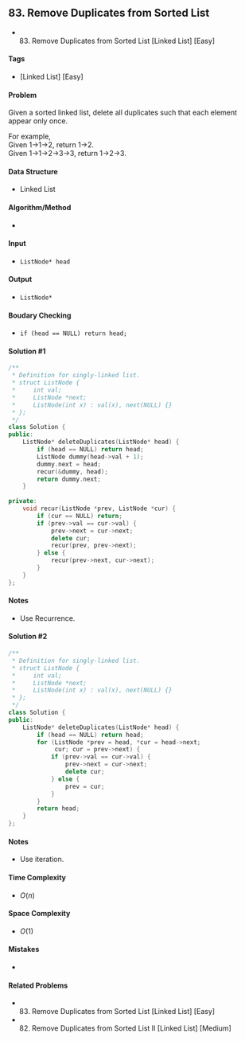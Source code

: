 ## 83. Remove Duplicates from Sorted List
- 83. Remove Duplicates from Sorted List [Linked List] [Easy]

#### Tags
- [Linked List] [Easy]

#### Problem
Given a sorted linked list, delete all duplicates such that each element appear only once.

For example,  
Given 1->1->2, return 1->2.  
Given 1->1->2->3->3, return 1->2->3.

#### Data Structure
- Linked List

#### Algorithm/Method
- 

#### Input
- `ListNode* head`

#### Output
- `ListNode*`

#### Boudary Checking
- `if (head == NULL) return head;`

#### Solution #1
``` C++
/**
 * Definition for singly-linked list.
 * struct ListNode {
 *     int val;
 *     ListNode *next;
 *     ListNode(int x) : val(x), next(NULL) {}
 * };
 */
class Solution {
public:
    ListNode* deleteDuplicates(ListNode* head) {
        if (head == NULL) return head;
        ListNode dummy(head->val + 1);
        dummy.next = head;
        recur(&dummy, head);
        return dummy.next;
    }
    
private:
    void recur(ListNode *prev, ListNode *cur) {
        if (cur == NULL) return;
        if (prev->val == cur->val) {
            prev->next = cur->next;
            delete cur;
            recur(prev, prev->next);
        } else {
            recur(prev->next, cur->next);
        }
    }
};
```

#### Notes
- Use Recurrence.

#### Solution #2
``` C++
/**
 * Definition for singly-linked list.
 * struct ListNode {
 *     int val;
 *     ListNode *next;
 *     ListNode(int x) : val(x), next(NULL) {}
 * };
 */
class Solution {
public:
    ListNode* deleteDuplicates(ListNode* head) {
        if (head == NULL) return head;
        for (ListNode *prev = head, *cur = head->next; 
             cur; cur = prev->next) {
            if (prev->val == cur->val) {
                prev->next = cur->next;
                delete cur;
            } else {
                prev = cur;
            }
        }
        return head;
    }
};
```

#### Notes
- Use iteration.

#### Time Complexity
- $O(n)$

#### Space Complexity
- $O(1)$

#### Mistakes
- 

#### Related Problems
- 83. Remove Duplicates from Sorted List [Linked List] [Easy]
- 82. Remove Duplicates from Sorted List II [Linked List] [Medium]
